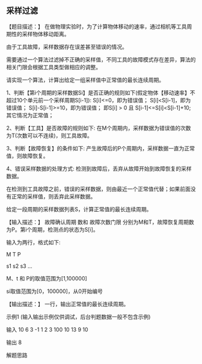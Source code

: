 ## 采样过滤

【题目描述：】
在做物理实验时，为了计算物体移动的速率，通过相机等工具周期性的采样物体移动距离。

由于工具故障，采样数据存在误差甚至错误的情况。

需要通过一个算法过滤掉不正确的采样值，不同工具的故障模式存在差异，算法的相关门限会根据工具类型做相应的调整。

请实现一个算法，计算出给定一组采样值中正常值的最长连续周期。

1、判断【第i个周期的采样数据Si】是否正确的规则如下(假定物体【移动速率】不超过10个单元前一个采样周期S[i-1]):
S[i]<=0，即为错误值；
S[i]<S[i-1]，即为错误值；
S[i]-S[i-1]>=10，即为错误值；
即S[i] > 0 且 S[i-1]<=S[i]<S[i-1]+10;
其它情况为正常值；

2、判断【工具】是否故障的规则如下:
在M个周期内，采样数据为错误值的次数为T(次数可以不连续)，则工具故障。

3、判断【故障恢复】的条件如下:
产生故障后的P个周期内，采样数据一直为正常值，则故障恢复。

4、错误采样数据的处理方式:
检测到故障后，丢弃从故障开始到故障恢复的采样数据。

在检测到工具故障之前，错误的采样数据，则由最近一个正常值代替；如果前面没有正常的采样值，则丢弃此采样数据。

给定一段周期的采样数据列表S，计算正常值的最长连续周期。

【输入描述：】
故障确认周期 数和 故障次数门限 分别为M和T，故障恢复周期数为P。第i个周期，检测点的状态为S[i]。

输入为两行，格式如下:

M T P

s1 s2 s3 ...

M、t 和 P的取值范围为[1,100000]

si取值范围为[0，100000]，从0开始编号

【输出描述：】
一行，输出正常值的最长连续周期。

示例1 (输入输出示例仅供调试，后台判题数据一般不包含示例)

输入
10 6 3
-1 1 2 3 100 10 13 9 10

输出
8

解题思路
